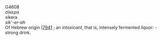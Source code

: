 <body>
  <p>G4608<br>  σίκερα  <br> sikera  <br><i>sik‘-er-ah </i><br>Of Hebrew origin [<a href="h7941.htm">7941</a> ; an <i>intoxicant</i>, that is, intensely fermented <i>liquor:</i> - strong drink.<br></p>
 </body>